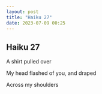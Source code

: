 ```yaml
---
layout: post
title: "Haiku 27"
date: 2023-07-09 00:25
---
```

Haiku 27
-

A shirt pulled over

My head flashed of you, and draped

Across my shoulders
